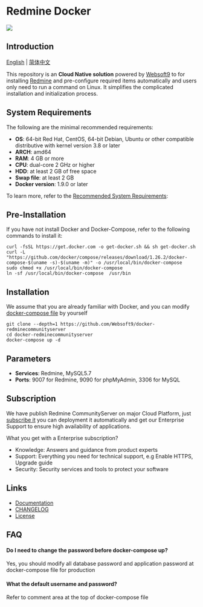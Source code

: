 # Redmine Docker

![](https://libs.websoft9.com/common/websott9-cloud-installer.png) 

## Introduction

[English](/README.md) | [简体中文](/README-zh.md)  

This repository is an **Cloud Native solution** powered by [Websoft9](https://www.websoft9.com) to for installing [Redmine](https://github.com/docker-library/redmine) and pre-configure required items automatically and users only need to run a command on Linux. It simplifies the complicated installation and initialization process.  

## System Requirements

The following are the minimal recommended requirements:

* **OS**: 64-bit Red Hat, CentOS, 64-bit Debian, Ubuntu or other compatible distributive with kernel version 3.8 or later
* **ARCH**: amd64
* **RAM**: 4 GB or more
* **CPU**: dual-core 2 GHz or higher
* **HDD**: at least 2 GB of free space
* **Swap file**: at least 2 GB
* **Docker version**: 1.9.0 or later

To learn more, refer to the [Recommended System Requirements](https://www.redmine.org/projects/redmine/wiki/RedmineInstall#Requirements): 

## Pre-Installation

If you have not install Docker and Docker-Compose, refer to the following commands to install it:

```
curl -fsSL https://get.docker.com -o get-docker.sh && sh get-docker.sh
curl -L "https://github.com/docker/compose/releases/download/1.26.2/docker-compose-$(uname -s)-$(uname -m)" -o /usr/local/bin/docker-compose
sudo chmod +x /usr/local/bin/docker-compose
ln -sf /usr/local/bin/docker-compose  /usr/bin
```

## Installation

We assume that you are already familiar with Docker, and you can modify [docker-compose file](docker-compose.yml) by yourself

```
git clone --depth=1 https://github.com/Websoft9/docker-redminecommunityserver
cd docker-redminecommunityserver
docker-compose up -d
```

## Parameters

* **Services**: Redmine, MySQL5.7
* **Ports**: 9007 for Redmine, 9090 for phpMyAdmin, 3306 for MySQL

## Subscription

We have publish Redmine CommunityServer on major Cloud Platform, just [subscribe it](https://apps.websoft9.com/redmine) you can deployment it automatically and get our Enterprise Support to ensure high availability of applications.  

What you get with a Enterprise subscription?

* Knowledge: Answers and guidance from product experts
* Support: Everything you need for technical support, e.g Enable HTTPS, Upgrade guide
* Security: Security services and tools to protect your software

## Links

* [Documentation](https://support.websoft9.com/docs/redmine)
* [CHANGELOG](/CHANGELOG.md)
* [License](/License.md)

## FAQ

#### Do I need to change the password before docker-compose up?

Yes, you should modify all database password and application password at docker-compose file for production

#### What the default username and password?

Refer to comment area at the top of docker-compose file
